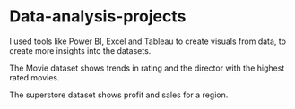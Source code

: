 # Data-analysis-projects
I used tools like Power BI, Excel and Tableau to create visuals from data, to create more insights into the datasets.

The Movie dataset shows trends in rating and the director with the highest rated movies.

The superstore dataset shows profit and sales for a region.
